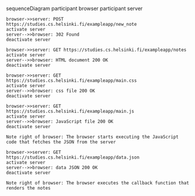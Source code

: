 sequenceDiagram
    participant browser
    participant server

    browser->>server: POST https://studies.cs.helsinki.fi/exampleapp/new_note
    activate server
    server-->>browser: 302 Found
    deactivate server

    browser->>server: GET https://studies.cs.helsinki.fi/exampleapp/notes
    activate server
    server-->>browser: HTML document 200 OK
    deactivate server

    browser->>server: GET https://studies.cs.helsinki.fi/exampleapp/main.css
    activate server
    server-->>browser: css file 200 OK
    deactivate server

    browser->>server: GET https://studies.cs.helsinki.fi/exampleapp/main.js
    activate server
    server-->>browser: JavaScript file 200 OK
    deactivate server

    Note right of browser: The browser starts executing the JavaScript code that fetches the JSON from the server

    browser->>server: GET https://studies.cs.helsinki.fi/exampleapp/data.json
    activate server
    server-->>browser: data JSON 200 OK
    deactivate server

    Note right of browser: The browser executes the callback function that renders the notes